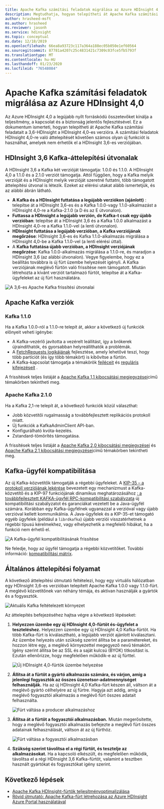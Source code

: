 ```yaml
---
title: Apache Kafka számítási feladatok migrálása az Azure HDInsight 4,0
description: Megtudhatja, hogyan telepítheti át Apache Kafka számítási feladatait a 3,6-es HDInsight a HDInsight 4,0-ra.
author: hrasheed-msft
ms.author: hrasheed
ms.reviewer: jasonh
ms.service: hdinsight
ms.topic: conceptual
ms.date: 12/18/2019
ms.openlocfilehash: 66ea8a93723c117a364a188ec05b050e1ef60564
ms.sourcegitcommit: 87781a4207c25c4831421c7309c03fce5fb5793f
ms.translationtype: MT
ms.contentlocale: hu-HU
ms.lasthandoff: 01/23/2020
ms.locfileid: "76548084"
---
```

# <a name="migrate-apache-kafka-workloads-to-azure-hdinsight-40"></a>Apache Kafka számítási feladatok migrálása az Azure HDInsight 4,0

Az Azure HDInsight 4,0 a legújabb nyílt forráskódú összetevőket kínálja a teljesítmény, a kapcsolat és a biztonság jelentős fejlesztésével. Ez a dokumentum ismerteti, hogyan telepítheti át Apache Kafka számítási feladatait a 3,6-HDInsight a HDInsight 4,0-es verzióra. A számítási feladatok HDInsight 4,0-re való áttelepítését követően számos olyan új funkciót is használhat, amelyek nem érhetők el a HDInsight 3,6-es verziójában.

## <a name="hdinsight-36-kafka-migration-paths"></a>HDInsight 3,6 Kafka-áttelepítési útvonalak

A HDInsight 3,6 a Kafka két verzióját támogatja: 1.0.0 és 1.1.0. A HDInsight 4,0 a 1.1.0 és a 2.1.0 verziót támogatja. Attól függően, hogy a Kafka melyik verzióját és a HDInsight melyik verzióját szeretné futtatni, több támogatott áttelepítési útvonal is létezik. Ezeket az elérési utakat alább ismertetjük, és az alábbi ábrán látható.

* **A Kafka és a HDInsight futtatása a legújabb verziókon (ajánlott)** : telepítse át a HDInsight 3,6-es és a Kafka 1.0.0-vagy 1.1.0-alkalmazást a HDInsight 4,0-re a Kafka-2.1.0 (a D és az E útvonalon).
* **Futtassa a HDInsight a legújabb verzión, de Kafka-t csak egy újabb verzióban**: telepítse át a HDInsight 3,6 és a Kafka 1.0.0 alkalmazást a HDInsight 4,0-re a Kafka 1.1.0-vel (a lenti útvonalon).
* **HDInsight futtatása a legújabb verzióban, a Kafka verziójának megőrzése**: HDInsight 3,6-es és Kafka 1.1.0-alkalmazás migrálása a HDInsight 4,0-be a Kafka 1.1.0-vel (a lenti elérési úttal).
* A **Kafka futtatása újabb verzióban, a HDInsight verziójának megőrzése**: Kafka 1.0.0-alkalmazás migrálása a 1.1.0-re, és maradjon a HDInsight 3,6 (az alábbi útvonalon). Vegye figyelembe, hogy ez a beállítás továbbra is új fürt üzembe helyezését igényli. A Kafka verziójának meglévő fürtön való frissítése nem támogatott. Miután létrehozta a kívánt verziót tartalmazó fürtöt, telepítse át a Kafka-ügyfeleket az új fürt használatára.

![A 3,6-es Apache Kafka frissítési útvonalai](./media/upgrade-threesix-to-four/apache-kafka-upgrade-path.png)

## <a name="apache-kafka-versions"></a>Apache Kafka verziók

### <a name="kafka-110"></a>Kafka 1.1.0
  
Ha a Kafka 1.0.0-ról a 1.1.0-re telepít át, akkor a következő új funkciók előnyeit veheti igénybe:

* A Kafka-vezérlő javította a vezérelt leállítást, így a brókerek újraindíthatók, és gyorsabban helyreállíthatók a problémák. 
* A [FetchRequests logikájának](https://issues.apache.org/jira/browse/KAFKA-6254) fejlesztése, amely lehetővé teszi, hogy több partíciót (és így több témakört) is kibővítse a fürtön. 
* A Kafka-kapcsolat támogatja a témakörök [fejléceit](https://issues.apache.org/jira/browse/KAFKA-5142) és [reguláris kifejezéseit](https://issues.apache.org/jira/browse/KAFKA-3073) . 

A frissítések teljes listáját a [Apache Kafka 1,1 kibocsátási megjegyzései](https://archive.apache.org/dist/kafka/1.1.0/RELEASE_NOTES.html)című témakörben tekintheti meg.

### <a name="apache-kafka-210"></a>Apache Kafka 2.1.0

Ha a Kafka 2,1-re telepít át, a következő funkciók közül választhat:

* Jobb közvetítői rugalmasság a továbbfejlesztett replikációs protokoll miatt.
* Új funkciók a KafkaAdminClient API-ban.
* Konfigurálható kvóta-kezelés.
* Zstandard-tömörítés támogatása.

A frissítések teljes listáját a [Apache Kafka 2,0 kibocsátási megjegyzései](https://archive.apache.org/dist/kafka/2.0.0/RELEASE_NOTES.html) és [Apache Kafka 2,1 kibocsátási megjegyzései](https://archive.apache.org/dist/kafka/2.1.0/RELEASE_NOTES.html)című témakörben tekintheti meg.

## <a name="kafka-client-compatibility"></a>Kafka-ügyfél kompatibilitása

Az új Kafka-közvetítők támogatják a régebbi ügyfeleket. A [KIP-35 – a protokoll verziójának lekérése](https://cwiki.apache.org/confluence/display/KAFKA/KIP-35+-+Retrieving+protocol+version) bevezetett egy mechanizmust a Kafka-közvetítő és a KIP-97 funkciójának dinamikus meghatározásához [: a továbbfejlesztett KAFKA-ügyfél RPC-kompatibilitási szabályzata](https://cwiki.apache.org/confluence/display/KAFKA/KIP-97%3A+Improved+Kafka+Client+RPC+Compatibility+Policy) új kompatibilitási szabályzatot és garanciákat vezetett be a Java-ügyfél számára. Korábban egy Kafka-ügyfélnek ugyanazzal a verzióval vagy újabb verzióval kellett kommunikálnia. A Java-ügyfelek és a KIP-35-et támogató egyéb ügyfelek (például a `librdkafka`) újabb verziói visszatérhetnek a régebbi típusú kérelmekhez, vagy elhelyezhetik a megfelelő hibákat, ha a funkció nem érhető el.

![A Kafka-ügyfél kompatibilitásának frissítése](./media/upgrade-threesix-to-four/apache-kafka-client-compatibility.png)

Ne feledje, hogy az ügyfél támogatja a régebbi közvetítőket.  További információ: [kompatibilitási mátrix](https://cwiki.apache.org/confluence/display/KAFKA/Compatibility+Matrix).

## <a name="general-migration-process"></a>Általános áttelepítési folyamat

A következő áttelepítési útmutató feltételezi, hogy egy virtuális hálózatban egy HDInsight 3,6-es verzióban telepített Apache Kafka 1.0.0 vagy 1.1.0-fürt. A meglévő közvetítőnek van néhány témája, és aktívan használják a gyártók és a fogyasztók.

![Aktuális Kafka feltételezett környezet](./media/upgrade-threesix-to-four/apache-kafka-presumed-environment.png)

Az áttelepítés befejezéséhez hajtsa végre a következő lépéseket:

1. **Helyezzen üzembe egy új HDInsight 4,0-fürtöt és-ügyfelet a teszteléshez.** Helyezzen üzembe egy új HDInsight 4,0 Kafka-fürtöt. Ha több Kafka-fürt is kiválasztható, a legújabb verziót ajánlott kiválasztani. Az üzembe helyezés után szükség szerint állítsa be a paramétereket, és hozzon létre egy, a meglévő környezettel megegyező nevű témakört. Igény szerint állítsa be az SSL és a saját kulcsú (BYOK) titkosítást is. Ezután ellenőrizze, hogy megfelelően működik-e az új fürttel.

    ![Új HDInsight 4,0-fürtök üzembe helyezése](./media/upgrade-threesix-to-four/deploy-new-hdinsight-clusters.png)

1. **Állítsa át a fürtöt a gyártó alkalmazás számára, és várjon, amíg a jelenlegi fogyasztók az összes üzenetsor-adatmennyiséget felhasználják.** Ha az új HDInsight 4,0 Kafka-fürt készen áll, váltson át a meglévő gyártó célhelyére az új fürtre. Hagyja azt addig, amíg a meglévő fogyasztói alkalmazás a meglévő fürt összes adatait felhasználta.

    ![Fürt váltása a producer alkalmazáshoz](./media/upgrade-threesix-to-four/switch-cluster-producer-app.png)

1. **Állítsa át a fürtöt a fogyasztói alkalmazásban.** Miután megerősítette, hogy a meglévő fogyasztói alkalmazás befejezte a meglévő fürt összes adatainak felhasználását, váltson át az új fürthöz.

    ![Fürt váltása a fogyasztói alkalmazásban](./media/upgrade-threesix-to-four/switch-cluster-consumer-app.png)

1. **Szükség szerint távolítsa el a régi fürtöt, és tesztelje az alkalmazásokat.** Ha a kapcsoló elkészült, és megfelelően működik, távolítsa el a régi HDInsight 3,6 Kafka-fürtöt, valamint a tesztben használt gyártókat és fogyasztókat igény szerint.

## <a name="next-steps"></a>Következő lépések

* [Apache Kafka HDInsight-fürtök teljesítményoptimalizálása](apache-kafka-performance-tuning.md)
* [Rövid útmutató: Apache Kafka-fürt létrehozása az Azure HDInsight Azure Portal használatával](apache-kafka-get-started.md)
